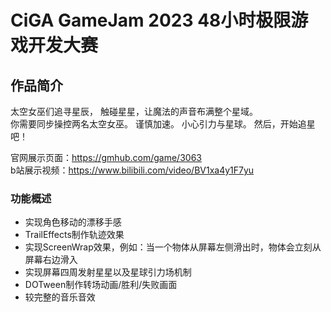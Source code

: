 # CiGA GameJam 2023 48小时极限游戏开发大赛

## 作品简介
太空女巫们追寻星辰，
触碰星星，让魔法的声音布满整个星域。<br/>
你需要同步操控两名太空女巫。
谨慎加速。
小心引力与星球。
然后，开始追星吧！

官网展示页面：https://gmhub.com/game/3063 <br/>
b站展示视频：https://www.bilibili.com/video/BV1xa4y1F7yu

### 功能概述

- 实现角色移动的漂移手感
- TrailEffects制作轨迹效果
- 实现ScreenWrap效果，例如：当一个物体从屏幕左侧滑出时，物体会立刻从屏幕右边滑入
- 实现屏幕四周发射星星以及星球引力场机制
- DOTween制作转场动画/胜利/失败画面
- 较完整的音乐音效